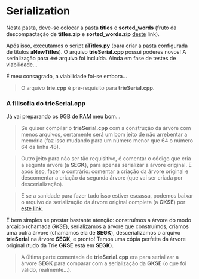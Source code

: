 ﻿# Serialization  

Nesta pasta, deve-se colocar a pasta **titles** e **sorted_words** (fruto da descompactação de **titles.zip** e **sorted_words.zip** [deste](https://bit.ly/36sinp3) link).  

Após isso, executamos o script **aTitles.py** (para criar a pasta configurada de títulos **aNewTitles**). O arquivo **trieSerial.cpp** possui poderes novos! A serialização para ~~.txt~~ arquivo foi incluída. Ainda em fase de testes de viabilidade...  

É meu consagrado, a viabilidade foi-se embora...  

> O arquivo **trie.cpp** é pré-requisito para **trieSerial.cpp**.  

### A filisofia do trieSerial.cpp  

Já vai preparando os 9GB de RAM meu bom...  

> Se quiser compilar o **trieSerial.cpp** com a construção da árvore com menos arquivos, certamente será um bom jeito de não arrebentar a memória (faz isso mudando para um número menor que 64 o número 64 da linha 48).  

> Outro jeito para não ser tão requisitivo, é comentar o código que cria a segunta árvore (a **SEGK**), para apenas serializar a árvore original. E após isso, fazer o contrário: comentar a criação da árvore original e descomentar a criação da segunda árvore (que vai ser criada por descerialização).  

> E se a sanidade para fazer tudo isso estiver escassa, podemos baixar o arquivo da serialização da árvore original completa (a **GKSE**) por [este link](https://gvmail-my.sharepoint.com/:f:/g/personal/b39394_fgv_edu_br/EoyEu1qrbGhDgC4pBXNaiKYBdwWKkWXB5wn0wKH40ol4eg?e=hmw0xU).  

É bem simples se prestar bastante atenção: construímos a árvore do modo arcaico (chamada *GKSE*), serializamos a árvore que construímos, criamos uma outra árvore (chamamos ela de **SEGK**), descerializamos o arquivo **trieSerial** na árvore **SEGK**, e pronto! Temos uma cópia perfeita da árvore original (tudo da Trie **GKSE** está em **SEGK**).  

> A última parte comentada de **trieSerial.cpp** era para serializar a árvore **SEGK** para comparar com a serialização da **GKSE** (o que foi válido, realmente...).  
